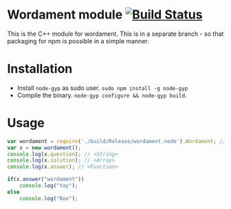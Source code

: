 # Wordament module [![Build Status](https://secure.travis-ci.org/heisenbuggers/game-off-2012.png?branch=pack-for-npm)](https://travis-ci.org/heisenbuggers/game-off-2012)

This is the C++ module for wordament.
This is in a separate branch - so that packaging for npm is possible in a simple manner.

# Installation

+ Install `node-gyp` as sudo user. `sudo npm install -g node-gyp`
+ Compile the binary. `node-gyp configure && node-gyp build`.

# Usage

```javascript
var wordament = require('./build/Release/wordament.node').Wordament; //require("wordament").Wordament; //if using via npm
var x = new wordament();
console.log(x.question); // <String>
console.log(x.solution); // <Array>
console.log(x.answer); // <Function>

if(x.answer("wordament"))
    console.log("Yay");
else
    console.log("Boo");
```





